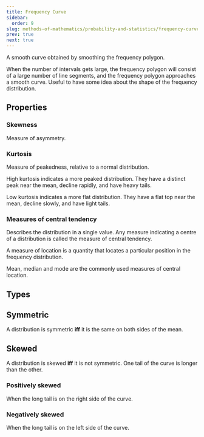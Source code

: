 ```yaml
---
title: Frequency Curve
sidebar:
  order: 9
slug: methods-of-mathematics/probability-and-statistics/frequency-curve
prev: true
next: true
---
```


A smooth curve obtained by smoothing the frequency polygon.

When the number of intervals gets large, the frequency polygon will consist of a large number of line segments, and the frequency polygon approaches a smooth curve. Useful to have some idea about the shape of the frequency distribution.

## Properties

### Skewness

Measure of asymmetry.

### Kurtosis

Measure of peakedness, relative to a normal distribution.

High kurtosis indicates a more peaked distribution. They have a distinct peak near the mean, decline rapidly, and have heavy tails.

Low kurtosis indicates a more flat distribution. They have a flat top near the mean, decline slowly, and have light tails.

### Measures of central tendency

Describes the distribution in a single value. Any measure indicating a centre of a distribution is called the measure of central tendency.

A measure of location is a quantity that locates a particular position in the frequency distribution. 

Mean, median and mode are the commonly used measures of central location.

## Types

## Symmetric

A distribution is symmetric **iff** it is the same on both sides of the mean.

## Skewed

A distribution is skewed **iff** it is not symmetric. One tail of the curve is longer than the other.

### Positively skewed
When the long tail is on the right side of the curve.

### Negatively skewed

When the long tail is on the left side of the curve.
